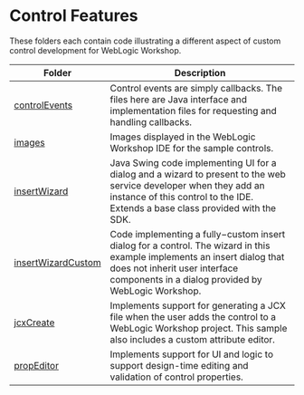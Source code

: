 # Control Features

These folders each contain code illustrating a different aspect of custom control development for WebLogic Workshop. 

Folder | Description
------ | -----------
[controlEvents](controlEvents) | Control events are simply callbacks. The files here are Java interface and implementation files for requesting and handling callbacks.
[images](images) | Images displayed in the WebLogic Workshop IDE for the sample controls.
[insertWizard](insertWizard) | Java Swing code implementing UI for a dialog and a wizard to present to the web service developer when they add an instance of this control to the IDE. Extends a base class provided with the SDK.
[insertWizardCustom](insertWizardCustom) | Code implementing a fully−custom insert dialog for a control. The wizard in this example implements an insert dialog that does not inherit user interface components in a dialog provided by WebLogic Workshop.
[jcxCreate](jcxCreate) | Implements support for generating a JCX file when the user adds the control to a WebLogic Workshop project. This sample also includes a custom attribute editor.
[propEditor](propEditor) | Implements support for UI and logic to support design-time editing and validation of control properties.

